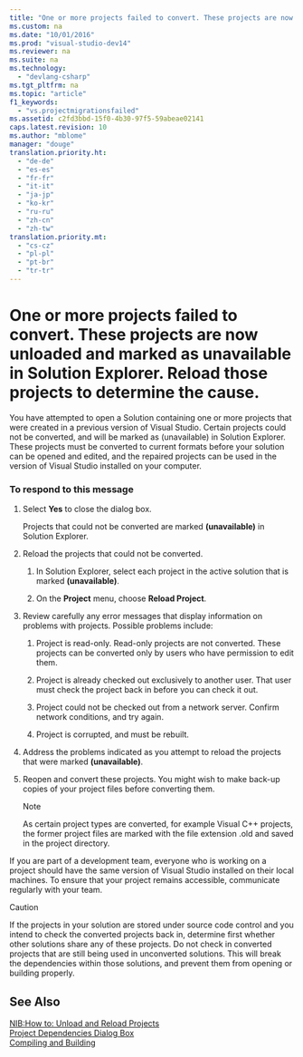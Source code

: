 ```yaml
---
title: "One or more projects failed to convert. These projects are now unloaded and marked as unavailable in Solution Explorer. Reload those projects to determine the cause."
ms.custom: na
ms.date: "10/01/2016"
ms.prod: "visual-studio-dev14"
ms.reviewer: na
ms.suite: na
ms.technology: 
  - "devlang-csharp"
ms.tgt_pltfrm: na
ms.topic: "article"
f1_keywords: 
  - "vs.projectmigrationsfailed"
ms.assetid: c2fd3bbd-15f0-4b30-97f5-59abeae02141
caps.latest.revision: 10
ms.author: "mblome"
manager: "douge"
translation.priority.ht: 
  - "de-de"
  - "es-es"
  - "fr-fr"
  - "it-it"
  - "ja-jp"
  - "ko-kr"
  - "ru-ru"
  - "zh-cn"
  - "zh-tw"
translation.priority.mt: 
  - "cs-cz"
  - "pl-pl"
  - "pt-br"
  - "tr-tr"
---
```

# One or more projects failed to convert. These projects are now unloaded and marked as unavailable in Solution Explorer. Reload those projects to determine the cause.
You have attempted to open a Solution containing one or more projects that were created in a previous version of Visual Studio. Certain projects could not be converted, and will be marked as (unavailable) in Solution Explorer. These projects must be converted to current formats before your solution can be opened and edited, and the repaired projects can be used in the version of Visual Studio installed on your computer.  
  
### To respond to this message  
  
1.  Select **Yes** to close the dialog box.  
  
     Projects that could not be converted are marked **(unavailable)** in Solution Explorer.  
  
2.  Reload the projects that could not be converted.  
  
    1.  In Solution Explorer, select each project in the active solution that is marked **(unavailable)**.  
  
    2.  On the **Project** menu, choose **Reload Project**.  
  
3.  Review carefully any error messages that display information on problems with projects. Possible problems include:  
  
    1.  Project is read-only. Read-only projects are not converted. These projects can be converted only by users who have permission to edit them.  
  
    2.  Project is already checked out exclusively to another user. That user must check the project back in before you can check it out.  
  
    3.  Project could not be checked out from a network server. Confirm network conditions, and try again.  
  
    4.  Project is corrupted, and must be rebuilt.  
  
4.  Address the problems indicated as you attempt to reload the projects that were marked **(unavailable)**.  
  
5.  Reopen and convert these projects. You might wish to make back-up copies of your project files before converting them.  
  
    > [!NOTE]
    >  As certain project types are converted, for example Visual C++ projects, the former project files are marked with the file extension .old and saved in the project directory.  
  
 If you are part of a development team, everyone who is working on a project should have the same version of Visual Studio installed on their local machines. To ensure that your project remains accessible, communicate regularly with your team.  
  
> [!CAUTION]
>  If the projects in your solution are stored under source code control and you intend to check the converted projects back in, determine first whether other solutions share any of these projects. Do not check in converted projects that are still being used in unconverted solutions. This will break the dependencies within those solutions, and prevent them from opening or building properly.  
  
## See Also  
 [NIB:How to: Unload and Reload Projects](assetId:///abc0155b-8fcb-4ffc-95b6-698518a7100b)   
 [Project Dependencies Dialog Box](assetId:///d66e48c3-3722-40dd-99b4-53d93cac128e)   
 [Compiling and Building](../VS_IDE/compiling-and-building-in-visual-studio.md)